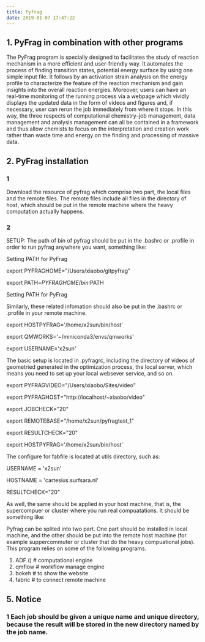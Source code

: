 ```yaml
---
title: Pyfrag
date: 2019-01-07 17:47:22
---
```



## 1. PyFrag in combination with other programs

The PyFrag program is specially designed to facilitates the study of reaction mechanism in a more efficient and user-friendly way. It automates the process of finding transition states, potential energy surface by using one simple input file. It follows by an activation strain analysis on the energy profile to characterize the feature of the reaction mechanism and gain insights into the overall reaction energies. Moreover, users can have an real-time monitoring of the running process via a webpage which vividly displays the updated data in the form of videos and figures and, if necessary, user can rerun the job immediately from where it stops. In this way, the three respects of computational chemistry–job management, data management and analysis management can all be contained in a framework and thus allow chemists to focus on the interpretation and creation work rather than waste time and energy on the finding and processing of massive data.

## 2. PyFrag installation

### 1
Download the resource of pyfrag which comprise two part, the local files and the remote files. The remote files include all files in the directory of host, which should be put in the remote machine where the heavy computation actually happens.

### 2

SETUP:
The path of bin of pyfrag should be put in the .bashrc or .profile in order to run pyfrag anywhere you want, something like:

Setting PATH for PyFrag

export PYFRAGHOME="/Users/xiaobo/gitpyfrag"

export PATH=$PYFRAGHOME/bin:$PATH

Setting PATH for PyFrag

Similarly, these related infomation should also be put in the .bashrc or .profile in your remote machine.

export HOSTPYFRAG='/home/x2sun/bin/host'

export QMWORKS='~/miniconda3/envs/qmworks'

export USERNAME='x2sun'



The basic setup is located in .pyfragrc, including the directory of videos of geometried generated in the optimization process, the local server, which means you need to set up your local websever service, and so on.

export PYFRAGVIDEO="/Users/xiaobo/Sites/video"

export PYFRAGHOST="http://localhost/~xiaobo/video"

export JOBCHECK="20"

export REMOTEBASE="/home/x2sun/pyfragtest_1"

export RESULTCHECK="20"

export HOSTPYFRAG='/home/x2sun/bin/host'


The configure for fabfile is located at utils directory, such as:

USERNAME = 'x2sun'

HOSTNAME = 'cartesius.surfsara.nl'

RESULTCHECK="20"



As well, the same should be applied in your host machine, that is, the supercompuer or cluster where you run real compuatations. It should be something like:


Pyfrag can be splited into two part. One part should be installed in local machine, and the other should be put into the remote host machine (for example suppercommuter or cluster that do the heavy compuational jobs). This program relies on some of the following programs.

1. ADF  ()     # computational engine
2. qmflow      # workflow manage engine
3. bokeh       # to show the website
4. fabric      # to connect remote machine

## 5. Notice

### 1 Each job should be given a unique name and unique directory, because the result will be stored in the new directory named by the job name.



